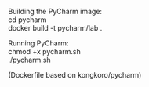Building the PyCharm image:  
cd pycharm  
docker build -t pycharm/lab .  

Running PyCharm:  
chmod +x pycharm.sh  
./pycharm.sh  


(Dockerfile based on kongkoro/pycharm)
